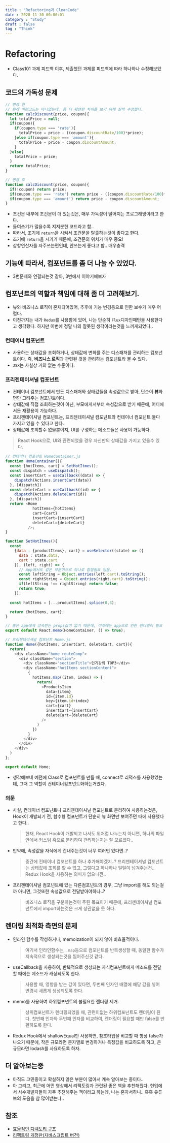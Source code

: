 ```yaml
---
title : "Refactoring과 CleanCode"
date : 2020-11-30 00:00:01
category : "Study"
draft : false
tag : "Think"
--- 
```


# Refactoring
* Class101 과제 피드백 이후, 제출했던 과제를 피드백에 따라 하나하나 수정해보았다.

## 코드의 가독성 문제
```javascript
// 변경 전
// 원래 이런코드는 아니였는데, 좀 더 확연한 차이를 보기 위해 살짝 수정했다.
function calcDiscount(price, coupon){
  let totalPrice = null;
  if(coupon){
    if(coupon.type === 'rate'){
      totalPrice = price - ((coupon.discountRate/100)*price);
    }else if(coupon.type === 'amount'){
      totalPrice = price - coupon.discountAmount;
    }
  }else{
    totalPrice = price;
  }
  return totalPrice;
}

// 변경 후
function calcDiscount(price, coupon){
  if(!coupon) return price;
  if(coupon.type === 'rate') return price - ((coupon.discountRate/100)*price);
  if(coupon.type === 'amount') return price - coupon.discountAmount;  
}
```
* 조건문 내부에 조건문이 더 있는것은, 매우 가독성이 떨어지는 프로그래밍이라고 한다.
* 들여쓰기가 많을수록 지저분한 코드라고 함..
* 따라서, 조기에 `return`을 시켜서 조건문을 탈출하는것이 좋다고 한다.
* 조기에 `return`을 시키기 때문에, 조건문의 위치가 매우 중요!
* 삼항연산자를 자주쓰는편인데, 안쓰는게 좋다고 함.. 매우충격

## 기능에 따라서, 컴포넌트를 좀 더 나눌 수 있었다.
* 3번문제와 연결되는것 같아, 3번에서 이야기해보자

## 컴포넌트의 역할과 책임에 대해 좀 더 고려해보기.
* 뷰와 비즈니스 로직이 혼재되어있어, 추후에 기능 변경등으로 인한 보수가 매우 어렵다.
* 이전까지는 내가 `Redux`를 사용함에 있어, 나는 단순히 `Flux`디자인패턴을 사용한다고 생각했다. 하지만 이번에 정말 나의 잘못된 생각이라는것을 느끼게되었다..

### 컨테이너 컴포넌트
* 사용하는 상태값을 조회하거나, 상태값에 변화를 주는 디스패쳐를 관리하는 컴포넌트이다. 즉, <b style="color : toamto;">비즈니스 로직</b>과 관련된 것을 관리하는 컴포넌트라 볼 수 있다.
* `JSX`는 사실상 거의 없는 수준이다.

### 프리젠테이셔널 컴포넌트
* 컨테이너 컴포넌트에서 만든 디스패쳐와 상태값들을 속성값으로 받아, 단순이 <b style="color : toamto;">뷰</b>화면만 그려주는 컴포넌트이다.
* 상태값에 직접 조회하는것이 아닌, 부모에게서부터 속성값으로 받기 때문에, 어디에서든 재활용이 가능하다.
* 프리젠테이셔널 컴포넌트는, 프리젠테이셔널 컴포넌트와 컨테이너 컴포넌트 둘다 가지고 있을 수 있다고 한다.
* 상태값에 조회할수 없을뿐이지, UI를 구성하는 메소드들은 사용이 가능하다.
> React Hook으로, UI와 관련되었을 경우 자신만의 상태값을 가지고 있을수 있다.

```javascript
// 컨테이너 컴포넌트 HomeContainer.js
function HomeContainer(){
  const {hotItems, cart} = SetHotItmes();
  const dispatch = useDispatch();
  const insertCart = useCallback((data) => {
    dispatch(Actions.insertCart(data))
  }, [dispatch])
  const deleteCart = useCallback((id) => {
    dispatch(Actions.deleteCart(id))
  }, [dispatch])
  return <Home 
            hotItems={hotItems} 
            cart={cart}
            insertCart={insertCart}
            deleteCart={deleteCart}
          />;
}

function SetHotItmes(){
  const 
    {data : {productItems}, cart} = useSelector((state) => ({
      data : state.data,
      cart : state.cart
    }), (left, right) => {
      // App에서도 같은 부분이므로 하나로 합칠필요 있음.
      const leftString = Object.entries(left.cart).toString();
      const rightString = Object.entries(right.cart).toString();
      if(leftString !== rightString) return false;
      return true;
    });
  
  const hotItems = [...productItems].splice(0,3);

  return {hotItems, cart};
}

// 홈은 app에게 상속받는 props값이 없기 때문에, 이후에는 app으로 인한 렌더링이 필요 없음
export default React.memo(HomeContainer, () => true);

// 프리젠테이셔널 컴포넌트 Home.js
function Home({hotItems, insertCart, deleteCart, cart}){
  return(
    <div className="home routeComp">
      <div className="section">
        <div className="sectionTitle">인기강의 TOP3</div>
        <div className="hotItems sectionContent">
          {
            hotItems.map((item, index) => {
              return(
                <ProductsItem 
                  data={item} 
                  id={item.id}
                  key={item.id+index}
                  cart={cart}
                  insertCart={insertCart}
                  deleteCart={deleteCart}
                />
              )
            })
          }
        </div>
      </div>
    </div>
  )
};

export default Home;
```
* 생각해보네 예전에 Class로 컴포넌트를 만들 때, connect로 리덕스를 사용했었는데, 그때 그 역할이 컨테이너컴포넌트화하는거였다.

### 의문
* 사실, 컨테이너 컴포넌트나 프리젠테이셔널 컴포넌트로 분리하여 사용하는것은, Hook이 개발되기 전, 함수형 컴포넌트가 단순히 뷰 화면만 보여주던 때에 사용했다고 한다..
  > 현재, React Hook이 개발되고 나서도 위처럼 나누는지 아니면, 하나의 파일안에서 커스텀 훅으로 분리하여 관리하는지는 잘 모르겠다..
* 만약에, 속성값을 자식에게 건내주는것이 너무 여러번 있다면..?
  > 중간에 컨테이너 컴포넌트를 하나 추가해야겠지..? 프리젠테이셔널 컴포넌트는 상태값에 조회를 할 수 없고, 그렇다고 하나하나 일일이 넘겨주는건.. Redux Hook을 사용하는 의미가 없으니깐..
* 프리젠테이셔널 컴포넌트에 있는 다른컴포넌트의 경우, 그냥 import를 해도 되는걸까 아니면, 그것또한 속성값으로 전달받아야하나..?
  > 비즈니스 로직을 구분하는것이 주된 목표이기 때문에, 프리젠테이셔널 컴포넌트에서 import하는것은 크게 상관없을 듯 하다.

## 렌더링 최적화 측면의 문제
* 인라인 함수를 작성하거나, memoization이 되지 않아 비효율적이다.
  > 여기서 인라인함수는, `.map`등으로 컴포넌트를 반복생성할 때, 동일한 함수가 지속적으로 생성되는것을 찝어주신것 같다.
* useCallback을 사용하여, 반복적으로 생성되는 자식컴포넌트에게 메소드를 전달할 때에는 메소드가 캐싱되도록 한다.
  > 사용할 때, 영향을 받는 값이 있다면, 두번째 인자인 배열에 해당 값을 넣어 변경시 새롭게 생성되도록 한다.
* memo를 사용하여 하위컴포넌트의 불필요한 렌더링 제거.
  > 상위컴포넌트가 렌더링되었을 때, 관련이없는 하위컴포넌트도 렌더링이 된다. 첫번째 인자와 두번째 인자를 비교하여, 렌더링이 필요할 때만 false를 반환하도록 한다.
* Redux Hook에서 shallowEqual만 사용하면, 참조타입을 비교할 때 항상 false가 나오기 때문에, 작은 규모라면 문자열로 변경하거나 특정값을 비교하도록 하고, 큰 규모라면 lodash를 사요하도록 하자.

## 더 알아보는중
* 아직도 고민중이고 확실하지 않은 부분이 많아서 계속 알아보는 중이다..
* 아 그리고, 최근에 어떤 영상에서 리팩토링과 관련된 좋은 책을 추천해줬다. 현업에서 사수개발자들이 자주 추천해주는 책이라고 하는데, 나는 혼자서하니.. 흑흑 유튜브의 도움을 참 많이받는다..

## 참조
* [효율적인 디렉토리 구조](https://ahnheejong.name/articles/package-structure-with-the-principal-of-locality-in-mind/)
* [리팩토링 개정판(자바스크립트 버전)](https://www.aladin.co.kr/shop/wproduct.aspx?start=short&ItemId=236186172)